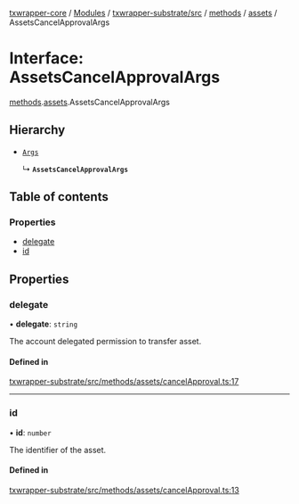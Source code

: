 [txwrapper-core](../README.md) / [Modules](../modules.md) / [txwrapper-substrate/src](../modules/txwrapper_substrate_src.md) / [methods](../modules/txwrapper_substrate_src.methods.md) / [assets](../modules/txwrapper_substrate_src.methods.assets.md) / AssetsCancelApprovalArgs

# Interface: AssetsCancelApprovalArgs

[methods](../modules/txwrapper_substrate_src.methods.md).[assets](../modules/txwrapper_substrate_src.methods.assets.md).AssetsCancelApprovalArgs

## Hierarchy

- [`Args`](../modules/txwrapper_core_src.md#args)

  ↳ **`AssetsCancelApprovalArgs`**

## Table of contents

### Properties

- [delegate](txwrapper_substrate_src.methods.assets.AssetsCancelApprovalArgs.md#delegate)
- [id](txwrapper_substrate_src.methods.assets.AssetsCancelApprovalArgs.md#id)

## Properties

### delegate

• **delegate**: `string`

The account delegated permission to transfer asset.

#### Defined in

[txwrapper-substrate/src/methods/assets/cancelApproval.ts:17](https://github.com/paritytech/txwrapper-core/blob/a0283d9/packages/txwrapper-substrate/src/methods/assets/cancelApproval.ts#L17)

___

### id

• **id**: `number`

The identifier of the asset.

#### Defined in

[txwrapper-substrate/src/methods/assets/cancelApproval.ts:13](https://github.com/paritytech/txwrapper-core/blob/a0283d9/packages/txwrapper-substrate/src/methods/assets/cancelApproval.ts#L13)
